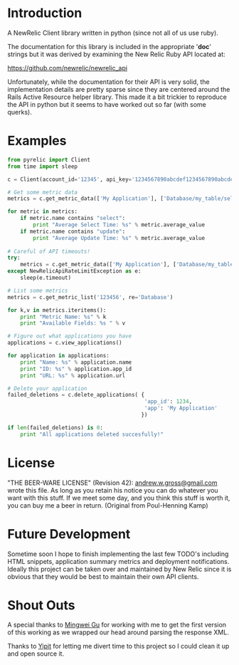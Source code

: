 # Introduction

A NewRelic Client library written in python (since not all of us use ruby).

The documentation for this library is included in the appropriate '__doc__' strings but it was derived by examining the New Relic Ruby API located at:

<https://github.com/newrelic/newrelic_api>

Unfortunately, while the documentation for their API is very solid, the implementation details are pretty sparse since they are centered around the Rails Active Resource helper library.  This made it a bit trickier to reproduce the API in python but it seems to have worked out so far (with some querks).

# Examples

```python
from pyrelic import Client
from time import sleep

c = Client(account_id='12345', api_key='1234567890abcdef1234567890abcdef')

# Get some metric data
metrics = c.get_metric_data(['My Application'], ['Database/my_table/select', 'Database/my_table/update'], ['average_value'], '2012-03-28T15:48:00Z', '2012-03-29T15:48:00Z')

for metric in metrics:
    if metric.name contains "select":
        print "Average Select Time: %s" % metric.average_value
    if metric.name contains "update":
        print "Average Update Time: %s" % metric.average_value
    
# Careful of API timeouts!
try:
    metrics = c.get_metric_data(['My Application'], ['Database/my_table/select', 'Database/my_table/update'], ['average_value'], '2012-03-28T15:48:00Z', '2012-03-29T15:48:00Z')
except NewRelicApiRateLimitException as e:
    sleep(e.timeout)

# List some metrics
metrics = c.get_metric_list('123456', re='Database')

for k,v in metrics.iteritems():
    print "Metric Name: %s" % k
    print "Available Fields: %s " % v

# Figure out what applications you have
applications = c.view_applications()

for application in applications:
    print "Name: %s" % application.name
    print "ID: %s" % application.app_id
    print "URL: %s" % application.url

# Delete your application
failed_deletions = c.delete_applications( {
                                           'app_id': 1234, 
                                           'app': 'My Application'
                                          })

if len(failed_deletions) is 0:
    print "All applications deleted succesfully!"
```

# License

"THE BEER-WARE LICENSE" (Revision 42):
<andrew.w.gross@gmail.com> wrote this file. As long as you retain his notice you can do whatever you want with this stuff. If we meet some day, and you think this stuff is worth it, you can buy me a beer in return. (Original from Poul-Henning Kamp)

# Future Development

Sometime soon I hope to finish implementing the last few TODO's including HTML snippets, application summary metrics and deployment notifications.  Ideally this project can be taken over and maintained by New Relic since it is obvious that they would be best to maintain their own API clients.

# Shout Outs

A special thanks to [Mingwei Gu](https://github.com/Mingweigu) for working with me to get the first version of this working as we wrapped our head around parsing the response XML.

Thanks to [Yipit](https://github.com/Yipit) for letting me divert time to this project so I could clean it up and open source it.

